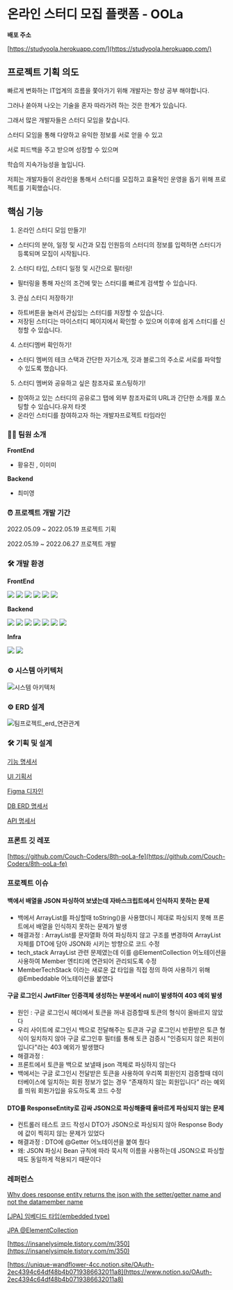 # 온라인 스터디 모집 플랫폼 - OOLa

**배포 주소**

[https://studyoola.herokuapp.com/](https://studyoola.herokuapp.com/)

## 프로젝트 기획 의도

빠르게 변화하는 IT업계의 흐름을 쫓아가기 위해 개발자는 항상 공부 해야합니다.

그러나 쏟아져 나오는 기술을 혼자 따라가려 하는 것은 한계가 있습니다.

그래서 많은 개발자들은 스터디 모임을 찾습니다.

스터디 모임을 통해 다양하고 유익한 정보를 서로 얻을 수 있고

서로 피드백을 주고 받으며 성장할 수 있으며

학습의 지속가능성을 높입니다.

저희는 개발자들이 온라인을 통해서 스터디를 모집하고 효율적인 운영을 돕기 위해 프로젝트를 기획했습니다.

## 핵심 기능

1. 온라인 스터디 모임 만들기!

- 스터디의 분야, 일정 및 시간과 모집 인원등의 스터디의 정보를 입력하면 스터디가 등록되며 모집이 시작됩니다.

2. 스터디 타입, 스터디 일정 및 시간으로 필터링!

- 필터링을 통해 자신의 조건에 맞는 스터디를 빠르게 검색할 수 있습니다.

3. 관심 스터디 저장하기!

- 하트버튼을 눌러서 관심있는 스터디를 저장할 수 있습니다.
- 저장된 스터디는 마이스터디 페이지에서 확인할 수 있으며 이후에 쉽게 스터디를 신청할 수 있습니다.

4. 스터디멤버 확인하기!

- 스터디 멤버의 테크 스택과 간단한 자기소개, 깃과 블로그의 주소로 서로를 파악할 수 있도록 했습니다.

5. 스터디 멤버와 공유하고 싶은 참조자료 포스팅하기!

- 참여하고 있는 스터디의 공유로그 탭에 외부 참조자료의 URL과 간단한 소개를 포스팅할 수 있습니다.유저 타겟
- 온라인 스터디를 참여하고자 하는 개발자프로젝트 타임라인

### 👨‍💻 팀원 소개

**FrontEnd**

- 황유진 , 이미미

**Backend**

- 최미영

### ⏰ 프로젝트 개발 기간

2022.05.09 ~ 2022.05.19 프로젝트 기획

2022.05.19 ~ 2022.06.27 프로젝트 개발

### 🛠️ 개발 환경

**FrontEnd**

<p>
<img src="https://img.shields.io/badge/javascript-F7DF1E?style=flat-square&logo=javascript&logoColor=white"/>
<img src="https://img.shields.io/badge/react-61DAFB?style=flat-square&logo=react&logoColor=white"/>
<img src="https://img.shields.io/badge/React Router-CA4245?style=flat-square&logo=React Router&logoColor=white"/>
<img src="https://img.shields.io/badge/styled-components-DB7093?style=flat-square&logo=styled-components&logoColor=white"/>
<img src="https://img.shields.io/badge/Ant Design -0170FE?style=flat-square&logo=Ant Design&logoColor=white"/>
<img src="https://img.shields.io/badge/Firebase-FFCA28?style=flat-square&logo=Firebase&logoColor=white"/>
</p>

**Backend**

<p>
 <img src="https://img.shields.io/badge/Spring-6DB33F?style=flat-square&logo=Spring&logoColor=white"/>
  <img src="https://img.shields.io/badge/Spring Boot -6DB33F?style=flat-square&logo=Spring Boot&logoColor=white"/>
  <img src="https://img.shields.io/badge/SpringSecurity-6DB33F?style=flat-square&logo=SpringSecurity&logoColor=white"/>
  <img src="https://img.shields.io/badge/Data JPA-6DB33F?style=flat-square&logo=&logoColor=white"/>
  <img src="https://img.shields.io/badge/Query DSL-0769AD?style=flat-square&logo=&logoColor=white"/>
  <img src="https://img.shields.io/badge/PostgreSQL -4479A1?style=flat-square&logo=PostgreSQL&logoColor=white"/>
  <img src="https://img.shields.io/badge/Oauth-4285F4?style=flat-square&logo=Google&logoColor=white"/>

</p>
 

**Infra**
<p>
 <img src="https://img.shields.io/badge/Heroku -4479A1?style=flat-square&logo=Heroku&logoColor=white"/>
<img src="https://img.shields.io/badge/Github Actions-4285F4?style=flat-square&logo=Google&logoColor=white"/>
</p>
 

### ⚙️ 시스템 아키텍처

![시스템 아키텍처](https://user-images.githubusercontent.com/42866800/176840686-f0665ef6-b7e9-4dac-969d-108e065b7c12.png)

### ⚙ ERD 설계

![팀프로젝트_erd_연관관계](https://user-images.githubusercontent.com/42866800/176840483-4dfdf44e-8c10-44e9-b189-7b8acdeb6a57.png)


### 🛠 기획 및 설계

[기능 명세서](https://www.notion.so/ooLa-1389c563c730413583f7b612d9235bee)

[UI 기획서](https://whimsical.com/project-oola-TNbwpCqE3crQ1BD3k5pTKn)

[Figma 디자인](https://www.figma.com/file/MvD49HcDMRc3kuGUIwezXx/project-ooLa?node-id=0%3A1)

[DB ERD 명세서](https://www.notion.so/ERD-21da4ff688b044578199a3675014ec0f)

[API 명세서](https://unique-wandflower-4cc.notion.site/ooLa-API-16f4146dab7946eb8770ed6804d122d3)

### 프론트 깃 레포

[https://github.com/Couch-Coders/8th-ooLa-fe](https://github.com/Couch-Coders/8th-ooLa-fe)

### 프로젝트 이슈

#### 백에서 배열을 JSON 파싱하여 보냈는데 자바스크립트에서 인식하지 못하는 문제

- 백에서 ArrayList를 파싱할때 toString()을 사용했더니 제대로 파싱되지 못해 프론트에서 배열을 인식하지 못하는 문제가 발생
- 해결과정 : ArrayList를 문자열화 하여 파싱하지 않고 구조를 변경하여 ArrayList 자체를 DTO에 담아 JSON화 시키는 방향으로 코드 수정
- tech_stack ArrayList 관련 문제였는데 이를 @ElementCollection 어노테이션을 사용하여 Member 엔티티에 연관되어 관리되도록 수정
- MemberTechStack 이라는 새로운 값 타입을 직접 정의 하여 사용하기 위해 @Embeddable 어노테이션을 붙였다

#### 구글 로그인시 JwtFilter 인증객체 생성하는 부분에서 null이 발생하여 403 예외 발생

- 원인 : 구글 로그인시 헤더에서 토큰을 꺼내 검증할때 토큰의 형식이 올바르지 않았다
- 우리 사이트에 로그인시 백으로 전달해주는 토큰과 구글 로그인시 반환받은 토큰 형식이 일치하지 않아 구글 로그인후 필터를 통해 토큰 검증시 "인증되지 않은 회원이입니다"라는 403 예외가 발생했다
- 해결과정 : 
- 프론트에서 토큰을 백으로 보낼때 json 객체로 파싱하지 않는다
- 백에서는 구글 로그인시 전달받은 토큰을 사용하여 우리쪽 회원인지 검증할때 데이터베이스에 일치하는 회원 정보가 없는 경우 “존재하지 않는 회원입니다” 라는 예외를 띄워 회원가입을 유도하도록 코드 수정

#### DTO를 ResponseEntity로 감싸 JSON으로 파싱해줄때 올바르게 파싱되지 않는 문제

- 컨트롤러 테스트 코드 작성시 DTO가 JSON으로 파싱되지 않아 Response Body에 값이 찍히지 않는 문제가 있었다
- 해결과정 : DTO에 @Getter 어노테이션을 붙여 줬다
- 왜:  JSON 파싱시 Bean 규칙에 따라 묵시적 이름을 사용하는데 JSON으로 파싱할때도 동일하게 적용되기 때문이다

### 레퍼런스

[Why does response entity returns the json with the setter/getter name and not the datamember name](https://stackoverflow.com/questions/28870755/why-does-response-entity-returns-the-json-with-the-setter-getter-name-and-not-th)

[[JPA] 임베디드 타입(embedded type)](https://velog.io/@conatuseus/JPA-%EC%9E%84%EB%B2%A0%EB%94%94%EB%93%9C-%ED%83%80%EC%9E%85embedded-type-8ak3ygq8wo)

[JPA @ElementCollection](https://prohannah.tistory.com/133)

[https://insanelysimple.tistory.com/m/350](https://insanelysimple.tistory.com/m/350)

[https://unique-wandflower-4cc.notion.site/OAuth-2ec4394c64df48b4b0719386632011a8](https://www.notion.so/OAuth-2ec4394c64df48b4b0719386632011a8)